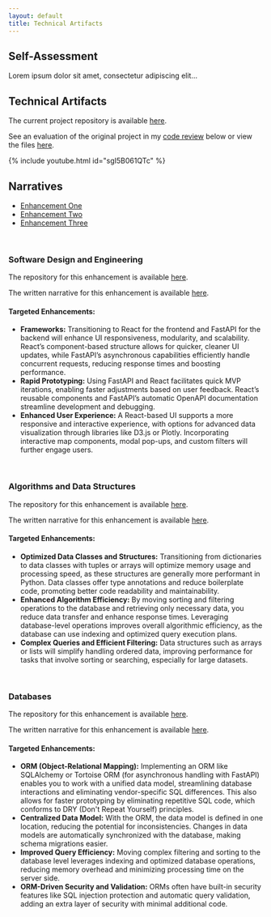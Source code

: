 ```yaml
---
layout: default
title: Technical Artifacts
---
```


<div class="container mt-3 mb-3">
  <div class="mt-3">
    <h2>Self-Assessment</h2>
    <p>Lorem ipsum dolor sit amet, consectetur adipiscing elit...</p>
  </div>
  <div class="mt-3">
    <h2>Technical Artifacts</h2>
    <p>The current project repository is available <a href="https://github.com/clintmonroe00/capstone-project/tree/develop">here</a>.</p>
    <p>See an evaluation of the original project in my <a href="https://youtu.be/sgI5B061QTc">code review</a> below or view the files <a href="https://github.com/clintmonroe00/CS-340-Client-Server-Development">here</a>.</p>
    {% include youtube.html id="sgI5B061QTc" %}
  </div>
  <div class="mt-3">
    <h2>Narratives</h2>
    <ul class="nav nav-tabs mt-3">
      <li class="nav-item">
        <a class="nav-link active" data-toggle="tab" href="#enhancement1">Enhancement One</a>
      </li>
      <li class="nav-item">
        <a class="nav-link" data-toggle="tab" href="#enhancement2">Enhancement Two</a>
      </li>
      <li class="nav-item">
        <a class="nav-link" data-toggle="tab" href="#enhancement3">Enhancement Three</a>
      </li>
    </ul>
    <div class="tab-content">
      <div id="enhancement1" class="container tab-pane active"><br>
        <h3>Software Design and Engineering</h3>
        <p>The repository for this enhancement is available <a href="https://github.com/clintmonroe00/capstone-project/tree/sprint-one">here</a>.</p>
        <p>The written narrative for this enhancement is available <a href="https://github.com/clintmonroe00/clintmonroe00.github.io/blob/main/Monroe%2C%20Clint%203-2%20Milestone%20Two.docx">here</a>.</p>
        <h4>Targeted Enhancements:</h4>
        <ul>
          <li><strong>Frameworks:</strong> Transitioning to React for the frontend and FastAPI for the backend will enhance UI responsiveness, modularity, and scalability. React’s component-based structure allows for quicker, cleaner UI updates, while FastAPI’s asynchronous capabilities efficiently handle concurrent requests, reducing response times and boosting performance.</li>
          <li><strong>Rapid Prototyping:</strong> Using FastAPI and React facilitates quick MVP iterations, enabling faster adjustments based on user feedback. React’s reusable components and FastAPI’s automatic OpenAPI documentation streamline development and debugging.</li>
          <li><strong>Enhanced User Experience:</strong> A React-based UI supports a more responsive and interactive experience, with options for advanced data visualization through libraries like D3.js or Plotly. Incorporating interactive map components, modal pop-ups, and custom filters will further engage users.</li>
        </ul>
      </div>
      <div id="enhancement2" class="container tab-pane fade"><br>
        <h3>Algorithms and Data Structures</h3>
        <p>The repository for this enhancement is available <a href="https://github.com/clintmonroe00/capstone-project/tree/sprint-two">here</a>.</p>
        <p>The written narrative for this enhancement is available <a href="https://github.com/clintmonroe00/clintmonroe00.github.io/blob/main/Monroe%2C%20Clint%204-2%20Milestone%20Three.docx">here</a>.</p>
        <h4>Targeted Enhancements:</h4>
        <ul>
          <li><strong>Optimized Data Classes and Structures:</strong> Transitioning from dictionaries to data classes with tuples or arrays will optimize memory usage and processing speed, as these structures are generally more performant in Python. Data classes offer type annotations and reduce boilerplate code, promoting better code readability and maintainability.</li>
          <li><strong>Enhanced Algorithm Efficiency:</strong> By moving sorting and filtering operations to the database and retrieving only necessary data, you reduce data transfer and enhance response times. Leveraging database-level operations improves overall algorithmic efficiency, as the database can use indexing and optimized query execution plans.</li>
          <li><strong>Complex Queries and Efficient Filtering:</strong> Data structures such as arrays or lists will simplify handling ordered data, improving performance for tasks that involve sorting or searching, especially for large datasets.</li>
        </ul>
      </div>
      <div id="enhancement3" class="container tab-pane fade"><br>
        <h3>Databases</h3>
        <p>The repository for this enhancement is available <a href="https://github.com/clintmonroe00/capstone-project/tree/sprint-three">here</a>.</p>
        <p>The written narrative for this enhancement is available <a href="https://github.com/clintmonroe00/clintmonroe00.github.io/blob/main/Monroe%2C%20Clint%205-2%20Milestone%20Four.docx">here</a>.</p>
        <h4>Targeted Enhancements:</h4>
        <ul>
          <li><strong>ORM (Object-Relational Mapping):</strong> Implementing an ORM like SQLAlchemy or Tortoise ORM (for asynchronous handling with FastAPI) enables you to work with a unified data model, streamlining database interactions and eliminating vendor-specific SQL differences. This also allows for faster prototyping by eliminating repetitive SQL code, which conforms to DRY (Don't Repeat Yourself) principles.</li>
          <li><strong>Centralized Data Model:</strong> With the ORM, the data model is defined in one location, reducing the potential for inconsistencies. Changes in data models are automatically synchronized with the database, making schema migrations easier.</li>
          <li><strong>Improved Query Efficiency:</strong> Moving complex filtering and sorting to the database level leverages indexing and optimized database operations, reducing memory overhead and minimizing processing time on the server side.</li>
          <li><strong>ORM-Driven Security and Validation:</strong> ORMs often have built-in security features like SQL injection protection and automatic query validation, adding an extra layer of security with minimal additional code.</li>
        </ul>
    </div>
  </div>
</div>

